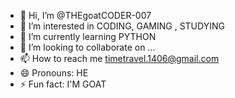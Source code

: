 - 👋 Hi, I’m @THEgoatCODER-007
- 👀 I’m interested in CODING, GAMING , STUDYING
- 🌱 I’m currently learning PYTHON
- 💞️ I’m looking to collaborate on ...
- 📫 How to reach me timetravel.1406@gmail.com
- 😄 Pronouns: HE
- ⚡ Fun fact: I'M GOAT

<!---
THEgoatCODER-007/THEgoatCODER-007 is a ✨ special ✨ repository because its `README.md` (this file) appears on your GitHub profile.
You can click the Preview link to take a look at your changes.
--->
